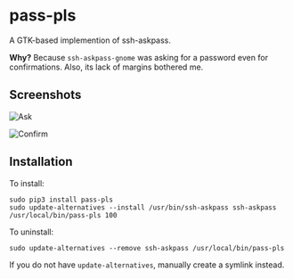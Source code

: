 # pass-pls

A GTK-based implemention of ssh-askpass.

**Why?** Because `ssh-askpass-gnome` was asking for a password even for confirmations.
Also, its lack of margins bothered me.

## Screenshots

![Ask](https://raw.githubusercontent.com/undecidabot/pass-pls/master/screenshots/ask.png)

![Confirm](https://raw.githubusercontent.com/undecidabot/pass-pls/master/screenshots/confirm.png)

## Installation

To install:
```
sudo pip3 install pass-pls
sudo update-alternatives --install /usr/bin/ssh-askpass ssh-askpass /usr/local/bin/pass-pls 100
```

To uninstall:
```
sudo update-alternatives --remove ssh-askpass /usr/local/bin/pass-pls
```

If you do not have `update-alternatives`, manually create a symlink instead.
